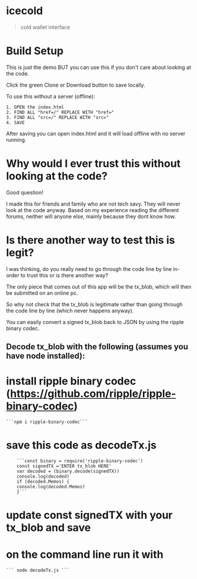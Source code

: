 # icecold

> cold wallet interface

# Build Setup
This is just the demo BUT you can use this if you don't care about looking at the code.

Click the green Clone or Download button to save locally.


To use this without a server (offline):
	
	1. OPEN the index.html
	2. FIND ALL "href=/" REPLACE WITH "href="
	3. FIND ALL "src=/" REPLACE WITH "src="
	4. SAVE 

After saving you can open index.html and it will load offline with no server running.

# Why would I ever trust this without looking at the code? 
	
Good question!
	
I made this for friends and family who are not tech savy. 
They will never look at the code anyway.
Based on my experience reading the different forums, neither will anyone else, mainly because they dont know how.

# Is there another way to test this is legit?

I was thinking, do you really need to go through the code line by line in-order to trust this or is there another way?

The only piece that comes out of this app will be the tx_blob, which will then be submitted on an online pc.

So why not check that the tx_blob is legitimate rather than going through the code line by line (which never happens anyway). 

You can easily convert a signed tx_blob back to JSON by using the ripple binary codec.


## Decode tx_blob with the following (assumes you have node installed):
	 
# install ripple binary codec (https://github.com/ripple/ripple-binary-codec)
	```npm i ripple-binary-codec```
	
# save this code as decodeTx.js
		```const binary = require('ripple-binary-codec')
		const signedTX ='ENTER tx_blob HERE' 
		var decoded = (binary.decode(signedTX))
		console.log(decoded)
		if (decoded.Memos) {
  		console.log(decoded.Memos)
		}```
# update const signedTX with your tx_blob and save
# on the command line run it with
	``` node decodeTx.js ```
